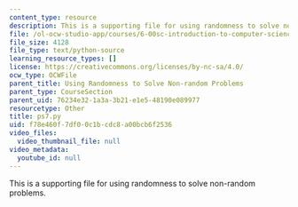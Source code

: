 ```yaml
---
content_type: resource
description: This is a supporting file for using randomness to solve non-random problems.
file: /ol-ocw-studio-app/courses/6-00sc-introduction-to-computer-science-and-programming-spring-2011/f78e460f7df00c1bcdc8a00bcb6f2536_ps7.py
file_size: 4128
file_type: text/python-source
learning_resource_types: []
license: https://creativecommons.org/licenses/by-nc-sa/4.0/
ocw_type: OCWFile
parent_title: Using Randomness to Solve Non-random Problems
parent_type: CourseSection
parent_uid: 76234e32-1a3a-3b21-e1e5-48190e089977
resourcetype: Other
title: ps7.py
uid: f78e460f-7df0-0c1b-cdc8-a00bcb6f2536
video_files:
  video_thumbnail_file: null
video_metadata:
  youtube_id: null
---
```

This is a supporting file for using randomness to solve non-random problems.